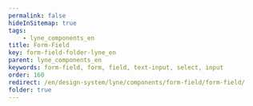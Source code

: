 ```yaml
---
permalink: false
hideInSitemap: true
tags: 
    - lyne_components_en
title: Form-Field
key: form-field-folder-lyne_en
parent: lyne_components_en
keywords: form-field, form, field, text-input, select, input
order: 160
redirect: /en/design-system/lyne/components/form-field/form-field/
folder: true
---
```

